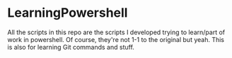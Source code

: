 # LearningPowershell
All the scripts in this repo are the scripts I developed trying to learn/part of work in powershell. Of course, they're not 1-1 to the original but yeah. This is also for learning Git commands and stuff.
